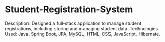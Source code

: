 # Student-Registration-System
Description: Designed a full-stack application to manage student registrations, including storing and managing student data. Technologies Used: Java, Spring Boot, JPA, MySQL, HTML, CSS, JavaScript, Hibernate.
